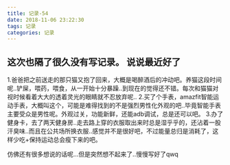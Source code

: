 ```yaml
---
title: 记录-54
date: 2018-11-06 23:22:30
tags: 记录
categories: 记录
---
```

这次也隔了很久没有写记录。
说说最近好了
---
1.爸爸把之前送走的那只猫又抱了回来，大概是喝醉酒后的冲动吧。养猫这段时间呢..铲屎，喂药，喂食，从一开始十分暴躁..到现在的觉得还不错。每次和猫猫对视时候看着大大的透着灵光的眼睛就不忍放弃呢..
2.买了个手表，amazfit智能运动手表，大概叫这个，可能是难得找到的不是强烈男性化外观的吧..毕竟智能手表主要受众是男性呢。外观过关，功能新鲜，还能adb调试，总是还可以吧。
3.办了健身卡，去了两天健身房..走去路上穿的衣服取出来时总是湿乎乎的，还沾着一股汗臭味..而且在公共场所换衣服..感觉并不是很好吧，不过能量总归是消耗了，这样少吃+保持运动总会瘦下来的吧。

仿佛还有很多想说的话呢...但是突然想不起来了..慢慢写好了qwq
